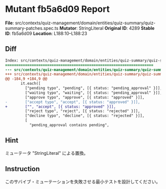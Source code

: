 # Mutant fb5a6d09 Report

**File**: src/contexts/quiz-management/domain/entities/quiz-summary/quiz-summary-patches.spec.ts
**Mutator**: StringLiteral
**Original ID**: 4289
**Stable ID**: fb5a6d09
**Location**: L188:10–L188:23

## Diff

```diff
Index: src/contexts/quiz-management/domain/entities/quiz-summary/quiz-summary-patches.spec.ts
===================================================================
--- src/contexts/quiz-management/domain/entities/quiz-summary/quiz-summary-patches.spec.ts	original
+++ src/contexts/quiz-management/domain/entities/quiz-summary/quiz-summary-patches.spec.ts	mutated #4289
@@ -184,9 +184,9 @@
       it.each([
         ["pending typo", "pending", [{ status: "pending_approval" }]],
         ["waiting typo", "waiting", [{ status: "pending_approval" }]],
         ["approve typo", "approve", [{ status: "approved" }]],
-        ["accept typo", "accept", [{ status: "approved" }]],
+        ["", "accept", [{ status: "approved" }]],
         ["reject typo", "reject", [{ status: "rejected" }]],
         ["decline typo", "decline", [{ status: "rejected" }]],
         [
           "pending_approval contains pending",
```

## Hint

ミューテータ "StringLiteral" による置換。

## Instruction

このサバイブ・ミューテーションを失敗させる最小テストを設計してください。
